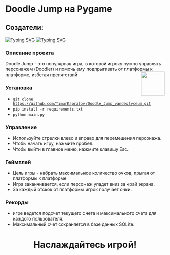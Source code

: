 # Doodle Jump на Pygame
## Создатели:
[![Typing SVG](https://readme-typing-svg.herokuapp.com?font=Fira+Code&pause=1000&color=2C28F7&random=false&width=435&height=27&lines=%D0%A5%D0%B0%D0%B9%D1%80%D1%83%D0%BB%D0%BB%D0%B8%D0%BD+%D0%90%D0%B7%D0%B0%D1%82)](https://git.io/typing-svg)
[![Typing SVG](https://readme-typing-svg.herokuapp.com?font=Fira+Code&pause=1000&color=2C28F7&random=false&width=435&height=27&lines=%D0%9A%D0%B0%D0%BF%D1%80%D0%B0%D0%BB%D0%BE%D0%B2+%D0%A2%D0%B8%D0%BC%D1%83%D1%80)](https://git.io/typing-svg)
### Описание проекта
<p>
  Doodle Jump - это популярная игра, в которой игроку нужно управлять персонажем (Doodler) и помочь ему подпрыгивать от платформы к платформе, избегая препятствий 
  <img  width="75" align="right" src="https://media1.giphy.com/media/pScsoBd6sk3Kt9xhI0/giphy.gif?cid=ecf05e47t7i1uqqv2rbuf21e9ovvllxg0pd8bdc0ms6uv39j&ep=v1_stickers_search&rid=giphy.gif&ct=s">
</p>

### Установка
- <code>git clone https://github.com/TimurKapralov/Doodle_Jump_yandexlyceum.git</code>
- <code>pip install -r requirements.txt</code>
- <code>python main.py</code>

### Управление
- Используйте стрелки влево и вправо для перемещения персонажа.
- Чтобы начать игру, нажмите пробел.
- Чтобы выйти в главное меню, нажмите клавишу Esc.

### Геймплей
- Цель игры - набрать максимальное количество очков, прыгая от платформы к платформе
- Игра заканчивается, если персонаж упадет вниз за край экрана.
- За каждый отскок от платформы игрок получает очки.

### Рекорды
- игре ведется подсчет текущего счета и максимального счета для каждого пользователя.
- Максимальный счет сохраняется в базе данных SQLite.

# <p align="center">Наслаждайтесь игрой!</p>
